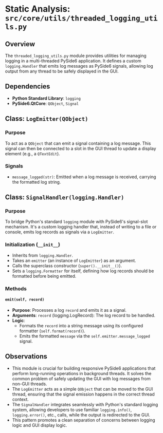 # Static Analysis: `src/core/utils/threaded_logging_utils.py`

## Overview
The `threaded_logging_utils.py` module provides utilities for managing logging in a multi-threaded PySide6 application. It defines a custom `logging.Handler` that emits log messages as PySide6 signals, allowing log output from any thread to be safely displayed in the GUI.

## Dependencies
- **Python Standard Library**: `logging`
- **PySide6.QtCore**: `QObject`, `Signal`

## Class: `LogEmitter(QObject)`

### Purpose
To act as a `QObject` that can emit a signal containing a log message. This signal can then be connected to a slot in the GUI thread to update a display element (e.g., a `QTextEdit`).

### Signals
- `message_logged(str)`: Emitted when a log message is received, carrying the formatted log string.

## Class: `SignalHandler(logging.Handler)`

### Purpose
To bridge Python's standard `logging` module with PySide6's signal-slot mechanism. It's a custom logging handler that, instead of writing to a file or console, emits log records as signals via a `LogEmitter`.

### Initialization (`__init__`)
- Inherits from `logging.Handler`.
- Takes an `emitter` (an instance of `LogEmitter`) as an argument.
- Calls the superclass constructor (`super().__init__()`).
- Sets a `logging.Formatter` for itself, defining how log records should be formatted before being emitted.

### Methods

#### `emit(self, record)`
- **Purpose**: Processes a log `record` and emits it as a signal.
- **Arguments**: `record` (logging.LogRecord): The log record to be handled.
- **Logic**:
    - Formats the `record` into a string message using its configured formatter (`self.format(record)`).
    - Emits the formatted `message` via the `self.emitter.message_logged` signal.

## Observations
- This module is crucial for building responsive PySide6 applications that perform long-running operations in background threads. It solves the common problem of safely updating the GUI with log messages from non-GUI threads.
- The `LogEmitter` acts as a simple `QObject` that can be moved to the GUI thread, ensuring that the signal emission happens in the correct thread context.
- The `SignalHandler` integrates seamlessly with Python's standard logging system, allowing developers to use familiar `logging.info()`, `logging.error()`, etc., calls, while the output is redirected to the GUI.
- This pattern promotes a clean separation of concerns between logging logic and GUI display logic.

